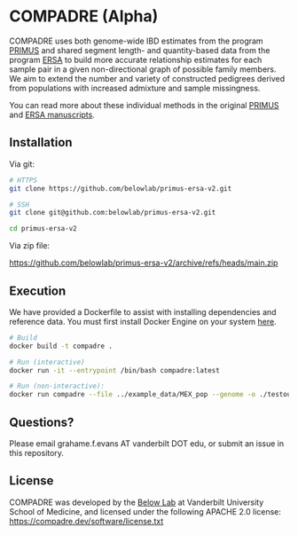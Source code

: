 # COMPADRE (Alpha)

COMPADRE uses both genome-wide IBD estimates from the program [PRIMUS](https://primus.gs.washington.edu/primusweb/index.html) 
and shared segment length- and quantity-based data from the program [ERSA](https://hufflab.org/software/ersa) to build more accurate 
relationship estimates for each sample pair in a given non-directional graph of possible family members. 
We aim to extend the number and variety of constructed pedigrees derived from populations with increased admixture and sample missingness.

You can read more about these individual methods in the original [PRIMUS](https://compadre.dev/publications/primus.pdf) 
and [ERSA manuscripts](https://compadre.dev/publications/ersa.pdf).


## Installation

Via git:

```bash
# HTTPS
git clone https://github.com/belowlab/primus-ersa-v2.git

# SSH
git clone git@github.com:belowlab/primus-ersa-v2.git

cd primus-ersa-v2
```
Via zip file:

https://github.com/belowlab/primus-ersa-v2/archive/refs/heads/main.zip



## Execution

We have provided a Dockerfile to assist with installing dependencies and reference data. You must first install Docker Engine on your system [here](https://docs.docker.com/engine/install/).

```bash
# Build
docker build -t compadre .

# Run (interactive)
docker run -it --entrypoint /bin/bash compadre:latest 

# Run (non-interactive):
docker run compadre --file ../example_data/MEX_pop --genome -o ./testoutput -v 3
```


## Questions?

Please email grahame.f.evans AT vanderbilt DOT edu, or submit an issue in this repository. 



## License

COMPADRE was developed by the [Below Lab](https://thebelowlab.com) at Vanderbilt University School of Medicine, and licensed under the following APACHE 2.0 license: https://compadre.dev/software/license.txt